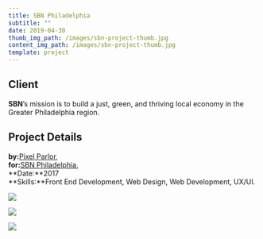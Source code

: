```yaml
---
title: SBN Philadelphia
subtitle: ""
date: 2019-04-30
thumb_img_path: /images/sbn-project-thumb.jpg
content_img_path: /images/sbn-project-thumb.jpg
template: project
---
```

## Client

**SBN**’s mission is to build a just, green, and thriving local economy in the Greater Philadelphia region.

## Project Details

**by:**[Pixel Parlor](http://www.pixelparlor.com/),\
**for:**[SBN Philadelphia](https://www.sbnphiladelphia.org/),\
**Date:**2017\
**Skills:**Front End Development, Web Design, Web Development, UX/UI.

![](/images/sbn-dsk.png)

![](/images/sbn-tblt.png)

![](/images/sbn-phn.png)